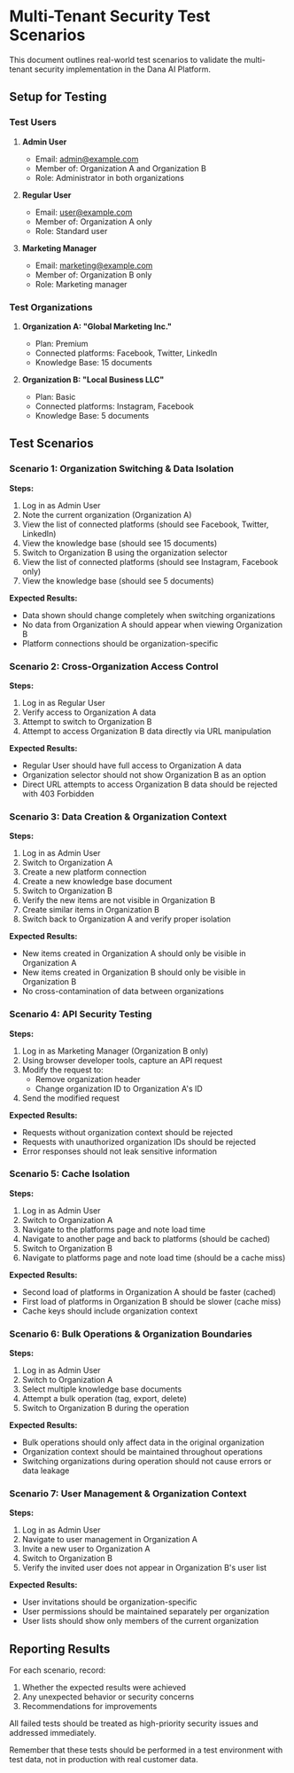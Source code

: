 # Multi-Tenant Security Test Scenarios

This document outlines real-world test scenarios to validate the multi-tenant security implementation in the Dana AI Platform.

## Setup for Testing

### Test Users

1. **Admin User**
   - Email: admin@example.com
   - Member of: Organization A and Organization B
   - Role: Administrator in both organizations

2. **Regular User**
   - Email: user@example.com
   - Member of: Organization A only
   - Role: Standard user

3. **Marketing Manager**
   - Email: marketing@example.com
   - Member of: Organization B only
   - Role: Marketing manager

### Test Organizations

1. **Organization A: "Global Marketing Inc."**
   - Plan: Premium
   - Connected platforms: Facebook, Twitter, LinkedIn
   - Knowledge Base: 15 documents

2. **Organization B: "Local Business LLC"**
   - Plan: Basic
   - Connected platforms: Instagram, Facebook
   - Knowledge Base: 5 documents

## Test Scenarios

### Scenario 1: Organization Switching & Data Isolation

**Steps:**
1. Log in as Admin User
2. Note the current organization (Organization A)
3. View the list of connected platforms (should see Facebook, Twitter, LinkedIn)
4. View the knowledge base (should see 15 documents)
5. Switch to Organization B using the organization selector
6. View the list of connected platforms (should see Instagram, Facebook only)
7. View the knowledge base (should see 5 documents)

**Expected Results:**
- Data shown should change completely when switching organizations
- No data from Organization A should appear when viewing Organization B
- Platform connections should be organization-specific

### Scenario 2: Cross-Organization Access Control

**Steps:**
1. Log in as Regular User
2. Verify access to Organization A data
3. Attempt to switch to Organization B
4. Attempt to access Organization B data directly via URL manipulation

**Expected Results:**
- Regular User should have full access to Organization A data
- Organization selector should not show Organization B as an option
- Direct URL attempts to access Organization B data should be rejected with 403 Forbidden

### Scenario 3: Data Creation & Organization Context

**Steps:**
1. Log in as Admin User
2. Switch to Organization A
3. Create a new platform connection
4. Create a new knowledge base document
5. Switch to Organization B
6. Verify the new items are not visible in Organization B
7. Create similar items in Organization B
8. Switch back to Organization A and verify proper isolation

**Expected Results:**
- New items created in Organization A should only be visible in Organization A
- New items created in Organization B should only be visible in Organization B
- No cross-contamination of data between organizations

### Scenario 4: API Security Testing

**Steps:**
1. Log in as Marketing Manager (Organization B only)
2. Using browser developer tools, capture an API request
3. Modify the request to:
   - Remove organization header
   - Change organization ID to Organization A's ID
4. Send the modified request

**Expected Results:**
- Requests without organization context should be rejected
- Requests with unauthorized organization IDs should be rejected
- Error responses should not leak sensitive information

### Scenario 5: Cache Isolation

**Steps:**
1. Log in as Admin User
2. Switch to Organization A
3. Navigate to the platforms page and note load time
4. Navigate to another page and back to platforms (should be cached)
5. Switch to Organization B
6. Navigate to platforms page and note load time (should be a cache miss)

**Expected Results:**
- Second load of platforms in Organization A should be faster (cached)
- First load of platforms in Organization B should be slower (cache miss)
- Cache keys should include organization context

### Scenario 6: Bulk Operations & Organization Boundaries

**Steps:**
1. Log in as Admin User
2. Switch to Organization A
3. Select multiple knowledge base documents
4. Attempt a bulk operation (tag, export, delete)
5. Switch to Organization B during the operation

**Expected Results:**
- Bulk operations should only affect data in the original organization
- Organization context should be maintained throughout operations
- Switching organizations during operation should not cause errors or data leakage

### Scenario 7: User Management & Organization Context

**Steps:**
1. Log in as Admin User
2. Navigate to user management in Organization A
3. Invite a new user to Organization A
4. Switch to Organization B
5. Verify the invited user does not appear in Organization B's user list

**Expected Results:**
- User invitations should be organization-specific
- User permissions should be maintained separately per organization
- User lists should show only members of the current organization

## Reporting Results

For each scenario, record:
1. Whether the expected results were achieved
2. Any unexpected behavior or security concerns
3. Recommendations for improvements

All failed tests should be treated as high-priority security issues and addressed immediately.

Remember that these tests should be performed in a test environment with test data, not in production with real customer data.